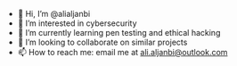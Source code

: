 - 👋 Hi, I’m @alialjanbi
- 👀 I’m interested in cybersecurity
- 🌱 I’m currently learning pen testing and ethical hacking
- 💞️ I’m looking to collaborate on similar projects
- 📫 How to reach me: email me at ali.aljanbi@outlook.com
